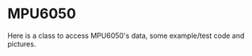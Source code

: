 MPU6050 
=====================
Here is a class to access MPU6050's data, some example/test code and pictures.
